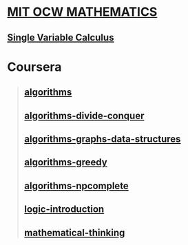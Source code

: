 # [MIT OCW MATHEMATICS](https://ocw.mit.edu/courses/mathematics)
## [Single Variable Calculus](https://ocw.mit.edu/courses/mathematics/18-01sc-single-variable-calculus-fall-2010/)

# Coursera
>## [algorithms](https://www.coursera.org/specializations/algorithms)
>## [algorithms-divide-conquer](https://www.coursera.org/learn/algorithms-divide-conquer)
>## [algorithms-graphs-data-structures](https://www.coursera.org/learn/algorithms-graphs-data-structures)
>## [algorithms-greedy](https://www.coursera.org/learn/algorithms-greedy)
>## [algorithms-npcomplete](https://www.coursera.org/learn/algorithms-npcomplete)
>## [logic-introduction](https://www.coursera.org/learn/logic-introduction)
>## [mathematical-thinking](https://www.coursera.org/learn/mathematical-thinking)

